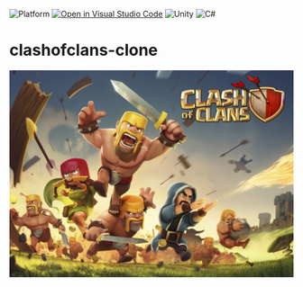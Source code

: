 ![Platform](https://img.shields.io/badge/platform%20-desktop-brightgreen.svg)
[![Open in Visual Studio Code](https://open.vscode.dev/badges/open-in-vscode.svg)](https://open.vscode.dev/enessarisac/inside-mechanics-clone)
![Unity](https://img.shields.io/badge/unity-%23000000.svg?style=for-the-badge&logo=unity&logoColor=white)
![C#](https://img.shields.io/badge/c%23-%23239120.svg?style=for-the-badge&logo=c-sharp&logoColor=white)

# clashofclans-clone
![Cover](docs/cover.jpeg)